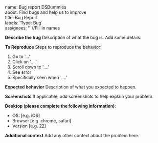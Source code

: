 
name: Bug report DSDummies
<br>
about: Find bugs and help us to improve
<br>
title: Bug Report
<br>
labels: 'Type: Bug'
<br>
assignees: '' //Fill in names
<br>

<!-- 
NOTE: Please check existing issues before creating new to avoid duplicates
-->
**Describe the bug**
Description of what the bug is. Add some details.

**To Reproduce**
Steps to reproduce the behavior:
1. Go to '...'
2. Click on '....'
3. Scroll down to '....'
4. See error
5. Specifically seen when '....'

**Expected behavior**
Description of what you expected to happen.

**Screenshots**
If applicable, add screenshots to help explain your problem.

**Desktop (please complete the following information):**
 - OS: [e.g. iOS]
 - Browser [e.g. chrome, safari]
 - Version [e.g. 22]

**Additional context**
Add any other context about the problem here.
